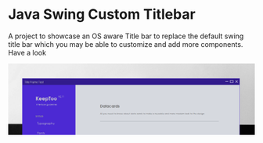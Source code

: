 # Java Swing Custom Titlebar

A project to showcase an OS aware Title bar to replace the default swing title bar which you may be able to customize and add more components. Have a look

![](sc1.png)

